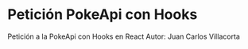 # Petición PokeApi con Hooks

Petición a la PokeApi con Hooks en React
Autor: Juan Carlos Villacorta